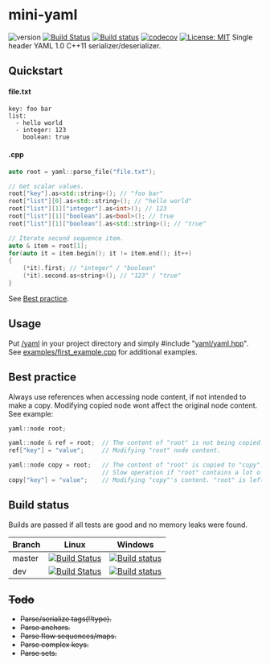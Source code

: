 # mini-yaml

![version](https://img.shields.io/badge/version-v0.1.0-blue) [![Build Status](https://travis-ci.org/jimmiebergmann/mini-yaml.svg?branch=master)](https://github.com/jimmiebergmann/mini-yaml#build-status) [![Build status](https://ci.appveyor.com/api/projects/status/xi37d7i9t7m0xsj1/branch/master?svg=true)](https://ci.appveyor.com/project/jimmiebergmann/mini-yaml/branch/master) [![codecov](https://codecov.io/gh/jimmiebergmann/mini-yaml/branch/master/graph/badge.svg)](https://codecov.io/gh/jimmiebergmann/mini-yaml)  [![License: MIT](https://img.shields.io/badge/License-MIT-brightgreen.svg)](https://opensource.org/licenses/MIT)
Single header YAML 1.0 C++11 serializer/deserializer.

## Quickstart
#### file.txt
```
key: foo bar
list:
  - hello world
  - integer: 123
    boolean: true
```
#### .cpp
```cpp
auto root = yaml::parse_file("file.txt");

// Get scalar values.
root["key"].as<std::string>(); // "foo bar"
root["list"][0].as<std::string>(); // "hello world"
root["list"][1]["integer"].as<int>(); // 123
root["list"][1]["boolean"].as<bool>(); // true
root["list"][1]["boolean"].as<std::string>(); // "true"

// Iterate second sequence item.
auto & item = root[1];
for(auto it = item.begin(); it != item.end(); it++)
{
    (*it).first; // "integer" / "boolean"
    (*it).second.as<string>(); // "123" / "true"
}
```

See  [Best practice](https://github.com/jimmiebergmann/mini-yaml#best-practice).

## Usage
Put [/yaml](https://github.com/jimmiebergmann/mini-yaml/blob/master/yaml) in your project directory and simply #include "[yaml/yaml.hpp](https://github.com/jimmiebergmann/mini-yaml/blob/master/yaml/Yaml.hpp)".
See [examples/first_example.cpp](https://github.com/jimmiebergmann/mini-yaml/blob/master/examples/first_example.cpp) for additional examples.

## Best practice
Always use references when accessing node content, if not intended to make a copy. Modifying copied node wont affect the original node content.  
See example:
```cpp
yaml::node root;

yaml::node & ref = root;  // The content of "root" is not being copied.
ref["key"] = "value";     // Modifying "root" node content.

yaml::node copy = root;   // The content of "root" is copied to "copy".
                          // Slow operation if "root" contains a lot of content.
copy["key"] = "value";    // Modifying "copy"'s content. "root" is left untouched.
```

## Build status
Builds are passed if all tests are good and no memory leaks were found.

| Branch | Linux | Windows |
| ------ | ------ | ---- |
| master | [![Build Status](https://travis-ci.org/jimmiebergmann/mini-yaml.svg?branch=master)](https://travis-ci.org/jimmiebergmann/mini-yaml) |  [![Build status](https://ci.appveyor.com/api/projects/status/xi37d7i9t7m0xsj1/branch/master?svg=true)](https://ci.appveyor.com/project/jimmiebergmann/mini-yaml/branch/master) |
| dev | [![Build Status](https://travis-ci.org/jimmiebergmann/mini-yaml.svg?branch=dev)](https://travis-ci.org/jimmiebergmann/mini-yaml)|  [![Build status](https://ci.appveyor.com/api/projects/status/xi37d7i9t7m0xsj1/branch/develop?svg=true)](https://ci.appveyor.com/project/jimmiebergmann/mini-yaml/branch/develop) |

## ~~Todo~~
- ~~Parse/serialize tags(!!type).~~
- ~~Parse anchors.~~
- ~~Parse flow sequences/maps.~~
- ~~Parse complex keys.~~
- ~~Parse sets.~~

